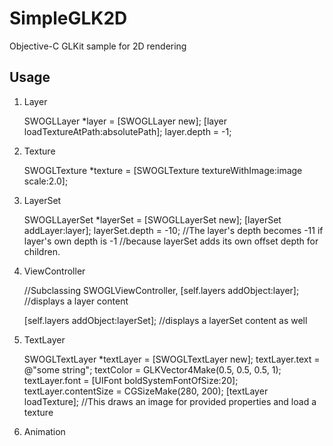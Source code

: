 SimpleGLK2D
===========

Objective-C GLKit sample for 2D rendering


Usage
-----------

1. Layer

    SWOGLLayer *layer = [SWOGLLayer new];
    [layer loadTextureAtPath:absolutePath];
	layer.depth = -1;

2. Texture

    SWOGLTexture *texture = [SWOGLTexture textureWithImage:image scale:2.0];

3. LayerSet

    SWOGLLayerSet *layerSet = [SWOGLLayerSet new];
    [layerSet addLayer:layer];
    layerSet.depth = -10;
    //The layer's depth becomes -11 if layer's own depth is -1 
    //because layerSet adds its own offset depth for children.
	
	
4. ViewController

    //Subclassing SWOGLViewController, 
    [self.layers addObject:layer];
    //displays a layer content

    [self.layers addObject:layerSet];
    //displays a layerSet content as well
	
5. TextLayer
	
    SWOGLTextLayer *textLayer = [SWOGLTextLayer new];
    textLayer.text = @"some string";
	textColor = GLKVector4Make(0.5, 0.5, 0.5, 1);
	textLayer.font = [UIFont boldSystemFontOfSize:20];
	textLayer.contentSize = CGSizeMake(280, 200);
	[textLayer loadTexture];
	//This draws an image for provided properties and load a texture

6. Animation	
